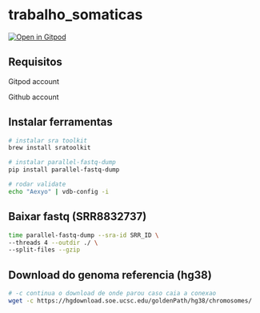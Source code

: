 # trabalho_somaticas

[![Open in Gitpod](https://gitpod.io/button/open-in-gitpod.svg)]([https://gitpod.io/#https://github.com/...](https://github.com/fabio-marcelo/trabalho_somaticas/blob/main/README.md))


## Requisitos

Gitpod account

Github account

## Instalar ferramentas

```bash
# instalar sra toolkit
brew install sratoolkit
```

```bash
# instalar parallel-fastq-dump
pip install parallel-fastq-dump

# rodar validate
echo "Aexyo" | vdb-config -i
```


## Baixar fastq (SRR8832737)

```bash
time parallel-fastq-dump --sra-id SRR_ID \
--threads 4 --outdir ./ \
--split-files --gzip
```

## Download do genoma referencia (hg38)

```bash
# -c continua o download de onde parou caso caia a conexao
wget -c https://hgdownload.soe.ucsc.edu/goldenPath/hg38/chromosomes/
```

##

